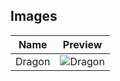 ## Images

| Name             | Preview                          |
|------------------|----------------------------------|
| Dragon  | ![Dragon](Dragon.png)   |
